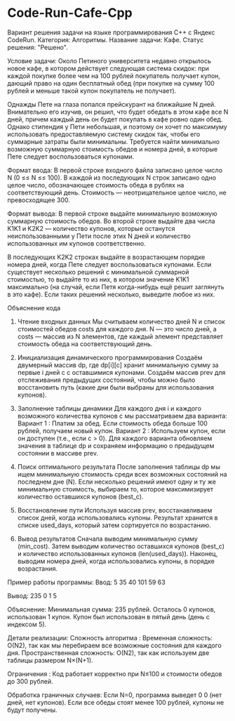 # Code-Run-Cafe-Cpp
Вариант решения задачи на языке программирования C++ с Яндекс CodeRun.
Категория: Алгоритмы.
Название задачи: Кафе.
Статус решения: "Решено".

Условие задачи:
Около Петиного университета недавно открылось новое кафе, в котором действует следующая система скидок: при каждой покупке более чем на 100 рублей покупатель получает купон, дающий право на один бесплатный обед (при покупке на сумму 100 рублей и меньше такой купон покупатель не получает).

Однажды Пете на глаза попался прейскурант на ближайшие N дней. Внимательно его изучив, он решил, что будет обедать в этом кафе все N дней, причем каждый день он будет покупать в кафе ровно один обед. Однако стипендия у Пети небольшая, и поэтому он хочет по максимуму использовать предоставляемую систему скидок так, чтобы его суммарные затраты были минимальны. Требуется найти минимально возможную суммарную стоимость обедов и номера дней, в которые Пете следует воспользоваться купонами.

Формат ввода:
В первой строке входного файла записано целое число N (0 ≤≤ N ≤≤ 100). В каждой из последующих N строк записано одно целое число, обозначающее стоимость обеда в рублях на соответствующий день. Стоимость — неотрицательное целое число, не превосходящее 300.

Формат вывода:
В первой строке выдайте минимальную возможную суммарную стоимость обедов. Во второй строке выдайте два числа K1K1​ и K2K2​ — количество купонов, которые останутся неиспользованными у Пети после этих N дней и количество использованных им купонов соответственно.

В последующих K2K2​ строках выдайте в возрастающем порядке номера дней, когда Пете следует воспользоваться купонами. Если существует несколько решений с минимальной суммарной стоимостью, то выдайте то из них, в котором значение K1K1​ максимально (на случай, если Петя когда-нибудь ещё решит заглянуть в это кафе). Если таких решений несколько, выведите любое из них.

Объяснение кода

1. Чтение входных данных
Мы считываем количество дней N и список стоимостей обедов costs для каждого дня.
N — это число дней, а costs — массив из N элементов, где каждый элемент представляет стоимость обеда на соответствующий день.

2. Инициализация динамического программирования
Создаём двумерный массив dp, где dp[i][c] хранит минимальную сумму за первые i дней с c оставшимися купонами.
Создаём массив prev для отслеживания предыдущих состояний, чтобы можно было восстановить путь (какие дни были выбраны для использования купонов).

3. Заполнение таблицы динамики
Для каждого дня i и каждого возможного количества купонов c мы рассматриваем два варианта:
Вариант 1 : Платим за обед. Если стоимость обеда больше 100 рублей, получаем новый купон.
Вариант 2 : Используем купон, если он доступен (т.е., если c > 0).
Для каждого варианта обновляем значения в таблице dp и сохраняем информацию о предыдущем состоянии в массиве prev.

4. Поиск оптимального результата
После заполнения таблицы dp мы ищем минимальную стоимость среди всех возможных состояний на последнем дне (N).
Если несколько решений имеют одну и ту же минимальную стоимость, выбираем то, которое максимизирует количество оставшихся купонов (best_c).

5. Восстановление пути
Используя массив prev, восстанавливаем список дней, когда использовались купоны.
Результат хранится в списке used_days, который затем сортируется по возрастанию.

6. Вывод результатов
Сначала выводим минимальную сумму (min_cost).
Затем выводим количество оставшихся купонов (best_c) и количество использованных купонов (len(used_days)).
Наконец, выводим номера дней, когда использовались купоны, в порядке возрастания.

Пример работы программы:
Ввод:
5
35
40
101
59
63

Вывод:
235
0 1
5

Объяснение:
Минимальная сумма: 235 рублей.
Осталось 0 купонов, использован 1 купон.
Купон был использован в пятый день (день с индексом 5).

Детали реализации:
Сложность алгоритма :
Временная сложность: O(N2), так как мы перебираем все возможные состояния для каждого дня.
Пространственная сложность: O(N2), так как используем две таблицы размером N×(N+1).

Ограничения :
Код работает корректно при N≤100 и стоимости обедов до 300 рублей.

Обработка граничных случаев:
Если N=0, программа выведет 0 0 (нет дней, нет купонов).
Если все обеды стоят менее 100 рублей, купоны не будут получены.
